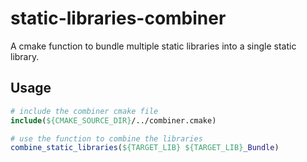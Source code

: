 # static-libraries-combiner

A cmake function to bundle multiple static libraries into a single static library.

## Usage

```cmake
# include the combiner cmake file
include(${CMAKE_SOURCE_DIR}/../combiner.cmake)

# use the function to combine the libraries
combine_static_libraries(${TARGET_LIB} ${TARGET_LIB}_Bundle)
```
